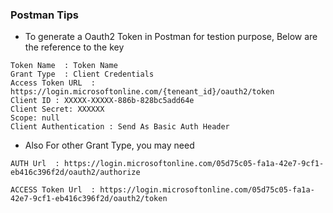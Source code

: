 ### Postman Tips

- To generate a Oauth2 Token in Postman for testion purpose, Below are the reference to the key

```
Token Name  : Token Name
Grant Type  : Client Credentials
Access Token URL  : https://login.microsoftonline.com/{teneant_id}/oauth2/token
Client ID : XXXXX-XXXXX-886b-828bc5add64e
Client Secret: XXXXXX
Scope: null
Client Authentication : Send As Basic Auth Header
```

- Also For other Grant Type, you may need 

```
AUTH Url  : https://login.microsoftonline.com/05d75c05-fa1a-42e7-9cf1-eb416c396f2d/oauth2/authorize

ACCESS Token Url  : https://login.microsoftonline.com/05d75c05-fa1a-42e7-9cf1-eb416c396f2d/oauth2/token
```
